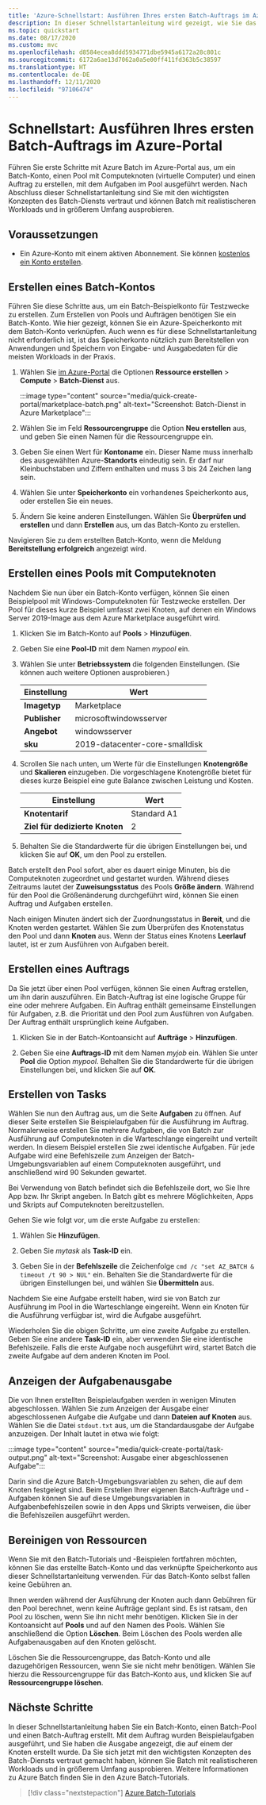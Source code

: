 ```yaml
---
title: 'Azure-Schnellstart: Ausführen Ihres ersten Batch-Auftrags im Azure-Portal'
description: In dieser Schnellstartanleitung wird gezeigt, wie Sie das Azure-Portal verwenden, um ein Batch-Konto, einen Pool von Computeknoten und einen Auftrag zu erstellen, der grundlegende Aufgaben im Pool ausführt.
ms.topic: quickstart
ms.date: 08/17/2020
ms.custom: mvc
ms.openlocfilehash: d8584ecea8ddd5934771dbe5945a6172a28c801c
ms.sourcegitcommit: 6172a6ae13d7062a0a5e00ff411fd363b5c38597
ms.translationtype: HT
ms.contentlocale: de-DE
ms.lasthandoff: 12/11/2020
ms.locfileid: "97106474"
---
```

# <a name="quickstart-run-your-first-batch-job-in-the-azure-portal"></a>Schnellstart: Ausführen Ihres ersten Batch-Auftrags im Azure-Portal

Führen Sie erste Schritte mit Azure Batch im Azure-Portal aus, um ein Batch-Konto, einen Pool mit Computeknoten (virtuelle Computer) und einen Auftrag zu erstellen, mit dem Aufgaben im Pool ausgeführt werden. Nach Abschluss dieser Schnellstartanleitung sind Sie mit den wichtigsten Konzepten des Batch-Diensts vertraut und können Batch mit realistischeren Workloads und in größerem Umfang ausprobieren.

## <a name="prerequisites"></a>Voraussetzungen

- Ein Azure-Konto mit einem aktiven Abonnement. Sie können [kostenlos ein Konto erstellen](https://azure.microsoft.com/free/?WT.mc_id=A261C142F).

## <a name="create-a-batch-account"></a>Erstellen eines Batch-Kontos

Führen Sie diese Schritte aus, um ein Batch-Beispielkonto für Testzwecke zu erstellen. Zum Erstellen von Pools und Aufträgen benötigen Sie ein Batch-Konto. Wie hier gezeigt, können Sie ein Azure-Speicherkonto mit dem Batch-Konto verknüpfen. Auch wenn es für diese Schnellstartanleitung nicht erforderlich ist, ist das Speicherkonto nützlich zum Bereitstellen von Anwendungen und Speichern von Eingabe- und Ausgabedaten für die meisten Workloads in der Praxis.

1. Wählen Sie [im Azure-Portal](https://portal.azure.com) die Optionen **Ressource erstellen** > **Compute** > **Batch-Dienst** aus. 

   :::image type="content" source="media/quick-create-portal/marketplace-batch.png" alt-text="Screenshot: Batch-Dienst in Azure Marketplace":::

1. Wählen Sie im Feld **Ressourcengruppe** die Option **Neu erstellen** aus, und geben Sie einen Namen für die Ressourcengruppe ein.

1. Geben Sie einen Wert für **Kontoname** ein. Dieser Name muss innerhalb des ausgewählten Azure-**Standorts** eindeutig sein. Er darf nur Kleinbuchstaben und Ziffern enthalten und muss 3 bis 24 Zeichen lang sein.

1. Wählen Sie unter **Speicherkonto** ein vorhandenes Speicherkonto aus, oder erstellen Sie ein neues.

1. Ändern Sie keine anderen Einstellungen. Wählen Sie **Überprüfen und erstellen** und dann **Erstellen** aus, um das Batch-Konto zu erstellen.

Navigieren Sie zu dem erstellten Batch-Konto, wenn die Meldung **Bereitstellung erfolgreich** angezeigt wird.

## <a name="create-a-pool-of-compute-nodes"></a>Erstellen eines Pools mit Computeknoten

Nachdem Sie nun über ein Batch-Konto verfügen, können Sie einen Beispielpool mit Windows-Computeknoten für Testzwecke erstellen. Der Pool für dieses kurze Beispiel umfasst zwei Knoten, auf denen ein Windows Server 2019-Image aus dem Azure Marketplace ausgeführt wird.

1. Klicken Sie im Batch-Konto auf **Pools** > **Hinzufügen**.

1. Geben Sie eine **Pool-ID** mit dem Namen *mypool* ein.

1. Wählen Sie unter **Betriebssystem** die folgenden Einstellungen. (Sie können auch weitere Optionen ausprobieren.)
  
   |Einstellung  |Wert  |
   |---------|---------|
   |**Imagetyp**|Marketplace|
   |**Publisher**     |microsoftwindowsserver|
   |**Angebot**     |windowsserver|
   |**sku**     |2019-datacenter-core-smalldisk|

1. Scrollen Sie nach unten, um Werte für die Einstellungen **Knotengröße** und **Skalieren** einzugeben. Die vorgeschlagene Knotengröße bietet für dieses kurze Beispiel eine gute Balance zwischen Leistung und Kosten.
  
   |Einstellung  |Wert  |
   |---------|---------|
   |**Knotentarif**     |Standard A1|
   |**Ziel für dedizierte Knoten**     |2|

1. Behalten Sie die Standardwerte für die übrigen Einstellungen bei, und klicken Sie auf **OK**, um den Pool zu erstellen.

Batch erstellt den Pool sofort, aber es dauert einige Minuten, bis die Computeknoten zugeordnet und gestartet wurden. Während dieses Zeitraums lautet der **Zuweisungsstatus** des Pools **Größe ändern**. Während für den Pool die Größenänderung durchgeführt wird, können Sie einen Auftrag und Aufgaben erstellen.

Nach einigen Minuten ändert sich der Zuordnungsstatus in **Bereit**, und die Knoten werden gestartet. Wählen Sie zum Überprüfen des Knotenstatus den Pool und dann **Knoten** aus. Wenn der Status eines Knotens **Leerlauf** lautet, ist er zum Ausführen von Aufgaben bereit.

## <a name="create-a-job"></a>Erstellen eines Auftrags

Da Sie jetzt über einen Pool verfügen, können Sie einen Auftrag erstellen, um ihn darin auszuführen. Ein Batch-Auftrag ist eine logische Gruppe für eine oder mehrere Aufgaben. Ein Auftrag enthält gemeinsame Einstellungen für Aufgaben, z.B. die Priorität und den Pool zum Ausführen von Aufgaben. Der Auftrag enthält ursprünglich keine Aufgaben.

1. Klicken Sie in der Batch-Kontoansicht auf **Aufträge** > **Hinzufügen**.

1. Geben Sie eine **Auftrags-ID** mit dem Namen *myjob* ein. Wählen Sie unter **Pool** die Option *mypool*. Behalten Sie die Standardwerte für die übrigen Einstellungen bei, und klicken Sie auf **OK**.

## <a name="create-tasks"></a>Erstellen von Tasks

Wählen Sie nun den Auftrag aus, um die Seite **Aufgaben** zu öffnen. Auf dieser Seite erstellen Sie Beispielaufgaben für die Ausführung im Auftrag. Normalerweise erstellen Sie mehrere Aufgaben, die von Batch zur Ausführung auf Computeknoten in die Warteschlange eingereiht und verteilt werden. In diesem Beispiel erstellen Sie zwei identische Aufgaben. Für jede Aufgabe wird eine Befehlszeile zum Anzeigen der Batch-Umgebungsvariablen auf einem Computeknoten ausgeführt, und anschließend wird 90 Sekunden gewartet.

Bei Verwendung von Batch befindet sich die Befehlszeile dort, wo Sie Ihre App bzw. Ihr Skript angeben. In Batch gibt es mehrere Möglichkeiten, Apps und Skripts auf Computeknoten bereitzustellen.

Gehen Sie wie folgt vor, um die erste Aufgabe zu erstellen:

1. Wählen Sie **Hinzufügen**.

1. Geben Sie *mytask* als **Task-ID** ein.

1. Geben Sie in der **Befehlszeile** die Zeichenfolge `cmd /c "set AZ_BATCH & timeout /t 90 > NUL"` ein. Behalten Sie die Standardwerte für die übrigen Einstellungen bei, und wählen Sie **Übermitteln** aus.

Nachdem Sie eine Aufgabe erstellt haben, wird sie von Batch zur Ausführung im Pool in die Warteschlange eingereiht. Wenn ein Knoten für die Ausführung verfügbar ist, wird die Aufgabe ausgeführt.

Wiederholen Sie die obigen Schritte, um eine zweite Aufgabe zu erstellen. Geben Sie eine andere **Task-ID** ein, aber verwenden Sie eine identische Befehlszeile. Falls die erste Aufgabe noch ausgeführt wird, startet Batch die zweite Aufgabe auf dem anderen Knoten im Pool.

## <a name="view-task-output"></a>Anzeigen der Aufgabenausgabe

Die von Ihnen erstellten Beispielaufgaben werden in wenigen Minuten abgeschlossen. Wählen Sie zum Anzeigen der Ausgabe einer abgeschlossenen Aufgabe die Aufgabe und dann **Dateien auf Knoten** aus. Wählen Sie die Datei `stdout.txt` aus, um die Standardausgabe der Aufgabe anzuzeigen. Der Inhalt lautet in etwa wie folgt:

:::image type="content" source="media/quick-create-portal/task-output.png" alt-text="Screenshot: Ausgabe einer abgeschlossenen Aufgabe":::

Darin sind die Azure Batch-Umgebungsvariablen zu sehen, die auf dem Knoten festgelegt sind. Beim Erstellen Ihrer eigenen Batch-Aufträge und -Aufgaben können Sie auf diese Umgebungsvariablen in Aufgabenbefehlszeilen sowie in den Apps und Skripts verweisen, die über die Befehlszeilen ausgeführt werden.

## <a name="clean-up-resources"></a>Bereinigen von Ressourcen

Wenn Sie mit den Batch-Tutorials und -Beispielen fortfahren möchten, können Sie das erstellte Batch-Konto und das verknüpfte Speicherkonto aus dieser Schnellstartanleitung verwenden. Für das Batch-Konto selbst fallen keine Gebühren an.

Ihnen werden während der Ausführung der Knoten auch dann Gebühren für den Pool berechnet, wenn keine Aufträge geplant sind. Es ist ratsam, den Pool zu löschen, wenn Sie ihn nicht mehr benötigen. Klicken Sie in der Kontoansicht auf **Pools** und auf den Namen des Pools. Wählen Sie anschließend die Option **Löschen**.  Beim Löschen des Pools werden alle Aufgabenausgaben auf den Knoten gelöscht.

Löschen Sie die Ressourcengruppe, das Batch-Konto und alle dazugehörigen Ressourcen, wenn Sie sie nicht mehr benötigen. Wählen Sie hierzu die Ressourcengruppe für das Batch-Konto aus, und klicken Sie auf **Ressourcengruppe löschen**.

## <a name="next-steps"></a>Nächste Schritte

In dieser Schnellstartanleitung haben Sie ein Batch-Konto, einen Batch-Pool und einen Batch-Auftrag erstellt. Mit dem Auftrag wurden Beispielaufgaben ausgeführt, und Sie haben die Ausgabe angezeigt, die auf einem der Knoten erstellt wurde. Da Sie sich jetzt mit den wichtigsten Konzepten des Batch-Diensts vertraut gemacht haben, können Sie Batch mit realistischeren Workloads und in größerem Umfang ausprobieren. Weitere Informationen zu Azure Batch finden Sie in den Azure Batch-Tutorials.

> [!div class="nextstepaction"]
> [Azure Batch-Tutorials](./tutorial-parallel-dotnet.md)

